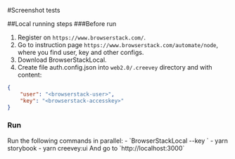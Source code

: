 #Screenshot tests

##Local running steps
###Before run
1) Register on `https://www.browserstack.com/`.
2) Go to instruction page `https://www.browserstack.com/automate/node`, where you find user, key and other configs.
3) Download BrowserStackLocal.
4) Create file auth.config.json into `web2.0/.creevey` directory and with content:

```json
{
    "user": "<browserstack-user>",
    "key": "<browserstack-accesskey>"
}
```

<h3>Run</h3>
Run the following commands in parallel:
- `BrowserStackLocal --key <browserstack-accesskey>`
- yarn storybook
- yarn creevey:ui
And go to `http://localhost:3000`
